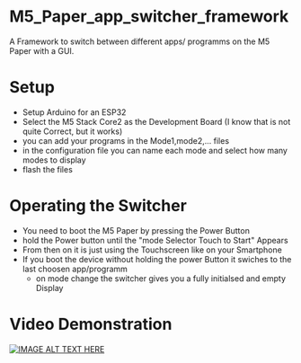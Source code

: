 # M5_Paper_app_switcher_framework
A Framework to switch between different apps/ programms on the M5 Paper with a GUI.


# Setup 
- Setup Arduino for an ESP32
- Select the M5 Stack Core2 as the Development Board (I know that is not quite Correct, but it works)
- you can add your programs in the Mode1,mode2,... files
- in the configuration file you can name each mode and select how many modes to display
- flash the files


# Operating the Switcher
- You need to boot the M5 Paper by pressing the Power Button
- hold the Power button until the "mode Selector Touch to Start" Appears
- From then on it is just using the Touchscreen like on your Smartphone
- If you boot the device without holding the power Button it swiches to the last choosen app/programm
  -  on mode change the switcher gives you a fully initialsed and empty Display  

# Video Demonstration
[![IMAGE ALT TEXT HERE](https://img.youtube.com/vi/6aP02C0bNrU/0.jpg)](https://www.youtube.com/watch?v=6aP02C0bNrU)
